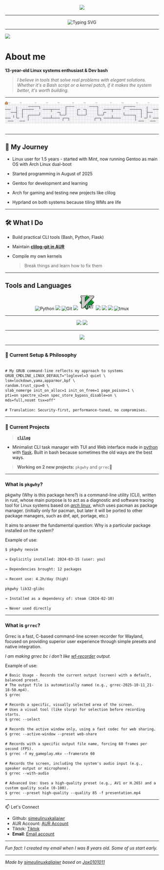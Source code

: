 <p align="center">
<img src="https://media1.tenor.com/m/CgCL3w8WgXkAAAAC/rias-gremory-highschool-dxd.gif" width=650/>
</p>

---
<p align="center">
<img src="https://readme-typing-svg.demolab.com?font=Fira+Code&size=36&pause=1000&color=BC13FE&center=true&width=550&lines=make+-j%24(nproc);Source+based;Linux+Nerd;Compile+from+Source" alt="Typing SVG"/>
</p>

---
<p align="left">
<img src="https://media.tenor.com/NeJfHqkmdMIAAAAj/tux-linux-penguin.gif" width=230 />
</p>

# About me

**13-year-old Linux systems enthusiast & Dev bash**

> *I believe in tools that solve real problems with elegant solutions. Whether it's a Bash script or a kernel patch, if it makes the system better, it's worth building.*

---

<picture>
  <source media="(prefers-color-scheme: dark)" srcset="https://raw.githubusercontent.com/simeulinuxkaliaiwr/simeulinuxkaliaiwr/output/pacman-contribution-graph-dark.svg">
  <source media="(prefers-color-scheme: light)" srcset="https://raw.githubusercontent.com/simeulinuxkaliaiwr/simeulinuxkaliaiwr/output/pacman-contribution-graph.svg">
  <img alt="pacman contribution graph" src="https://raw.githubusercontent.com/simeulinuxkaliaiwr/simeulinuxkaliaiwr/output/pacman-contribution-graph.svg">
</picture>

###
---

## 🚀 My Journey

* Linux user for 1.5 years - started with Mint, now running Gentoo as main OS with Arch Linux dual-boot

* Started programming in August of 2025

* Gentoo for development and learning

* Arch for gaming and testing new projects like clilog

* Hyprland on both systems because tiling WMs are life

---

## 🛠️ What I Do

* Build practical CLI tools (Bash, Python, Flask)

* Maintain **[clilog-git in AUR](https://www.aur.archlinux.org/packages/clilog-git)**

* Compile my own kernels

   > Break things and learn how to fix them

---

## Tools and Languages
<p align="center">
  <img src="https://cdn.jsdelivr.net/gh/devicons/devicon/icons/python/python-original.svg" width="50" alt="Python"/>
  <img src="https://cdn.jsdelivr.net/gh/devicons/devicon/icons/bash/bash-original.svg" width="50" />
  <img src="https://cdn.jsdelivr.net/gh/devicons/devicon/icons/git/git-original.svg" width="50" alt="Git"/>
  <img src="https://cdn.jsdelivr.net/gh/devicons/devicon@latest/icons/neovim/neovim-original.svg" width="50" />
  <img src="https://raw.githubusercontent.com/devicons/devicon/ca28c779441053191ff11710fe24a9e6c23690d6/icons/vim/vim-original.svg" width="50" alt="vim" />
  <img src="https://cdn.jsdelivr.net/gh/devicons/devicon/icons/archlinux/archlinux-original.svg" width="50" />
  <img src="https://cdn.jsdelivr.net/gh/devicons/devicon/icons/linux/linux-original.svg" width="50" />
  <img src="https://www.gentoo.org/assets/img/logo/gentoo-signet.svg" width="50" />
  <img src="https://github.com/tmux/tmux/blob/master/logo/tmux-logomark.svg" width="50" alt="tmux" />
</p>

---

<p align="center">
  <img src="https://github-readme-stats.vercel.app/api/top-langs/?username=simeulinuxkaliaiwr&layout=compact&theme=radical"/>
  <img src="https://github-readme-stats.vercel.app/api?username=simeulinuxkaliaiwr&show_icons=true&theme=radical"/>
</p>

---

<p align="center">
<img src="https://streak-stats.demolab.com?user=simeulinuxkaliaiwr&theme=radical"/>
</p>

---

### 🔧 Current Setup & Philosophy
```

# My GRUB command-line reflects my approach to systems
GRUB_CMDLINE_LINUX_DEFAULT="loglevel=3 quiet \
lsm=lockdown,yama,apparmor,bpf \
random.trust_cpu=0 \
slab_nomerge init_on_alloc=1 init_on_free=1 page_poison=1 \
pti=on spectre_v2=on spec_store_bypass_disable=on \
mds=full,nosmt tsx=off"

# Translation: Security-first, performance-tuned, no compromises.
```

---

### 🌟 Current Projects
> **[`clilog`](https://www.github.com/simeulinuxkaliaiwr/clilog)**

* Minimalist CLI task manager with TUI and Web interface made in [python](python.org) with [flask](https://flask.palletsprojects.com/en/stable/). Built in bash because sometimes the old ways are the best ways.

> **Working on 2 new projects:** `pkgwhy` and `grrec`🚧

---

### What is `pkgwhy`?

pkgwhy (Why is this package here?) is a command-line utility (CLI), written in rust, whose main purpose is to act as a diagnostic and software tracing tool for Linux systems based on *[arch linux](https://www.archlinux.org)*, which uses pacman as package manager. (initially only for pacman, but later it will be ported to other package managers, such as dnf, apt, portage, etc.)

It aims to answer the fundamental question: Why is a particular package installed on the system?

Example of use:
```
$ pkgwhy neovim

→ Explicitly installed: 2024-03-15 (user: you)

→ Dependencies brought: 12 packages

→ Recent use: 4.2h/day (high)

pkgwhy lib32-glibc

→ Installed as a dependency of: steam (2024-02-10)

→ Never used directly
```

---

### What is `grrec`?

Grrec is a fast, C-based command-line screen recorder for Wayland, focused on providing superior user experience through simple presets and native integration.

*I am making grrec bc i don't like [wf-recorder](https://github.com/ammen99/wf-recorder) output.*

Example of use:
```
# Basic Usage - Records the current output (screen) with a default, balanced preset.
# The output file is automatically named (e.g., grrec-2025-10-11_21-18-50.mp4).
$ grrec

# Records a specific, visually selected area of the screen. 
# Uses a visual tool (like slurp) for selection before recording starts.
$ grrec --select

# Records the active window only, using a fast codec for web sharing.
$ grrec --active-window --preset web-share

# Records with a specific output file name, forcing 60 frames per second (FPS).
$ grrec -f my_gameplay.mkv --framerate 60

# Records the screen, including the system's audio input (e.g., speaker output or microphone).
$ grrec --with-audio

# Advanced Use: Uses a high-quality preset (e.g., AV1 or H.265) and a custom quality scale (0-100).
$ grrec --preset high-quality --quality 85 -f presentation.mp4
```

---

📫 Let's Connect

- Github: [simeulinuxkaliaiwr](https://www.github.com/simeulinuxkaliaiwr)
- AUR Account: [AUR Account](https://aur.archlinux.org/account/Guilherme_bash/)
- Tiktok: [Tiktok](https://www.tiktok.com/@gz.xt7n)
- **Email**: [Email account](mailto:leonsombrio244@gmail.com)

---
*Fun fact: I created my email when I was 8 years old. Some of us start early.*

---
*Made by [simeulinuxkaliaiwr](https://www.github.com/simeulinuxkaliaiwr) based on [Jox0101011](https://www.github.com/Jox0101011)*
